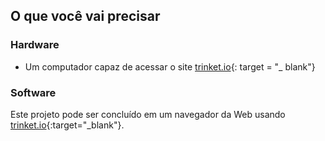 ## O que você vai precisar

### Hardware

+ Um computador capaz de acessar o site [trinket.io](https://trinket.io){: target = "_ blank"}

### Software

Este projeto pode ser concluído em um navegador da Web usando [trinket.io](https://trinket.io){:target="_blank"}.